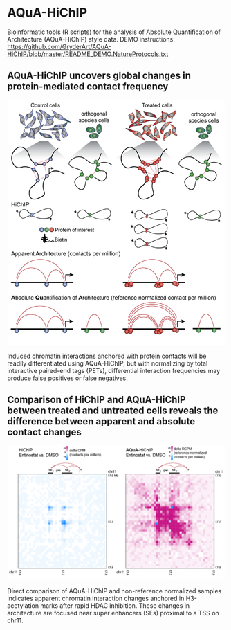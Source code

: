 # AQuA-HiChIP
Bioinformatic tools (R scripts) for the analysis of Absolute Quantification of Architecture (AQuA-HiChIP) style data.
DEMO instructions: https://github.com/GryderArt/AQuA-HiChIP/blob/master/README_DEMO.NatureProtocols.txt

## AQuA-HiChIP uncovers global changes in protein-mediated contact frequency
![image](https://github.com/GryderArt/AQuA-HiChIP/raw/master/AQuA_Figure1Artboard%201%404x.png)

Induced chromatin interactions anchored with protein contacts will be readily differentiated using AQuA-HiChIP, but with normalizing by total interactive paired-end tags (PETs), differential interaction frequencies may produce false positives or false negatives. 




## Comparison of HiChIP and AQuA-HiChIP between treated and untreated cells reveals the difference between apparent and absolute contact changes
<img src="https://github.com/GryderArt/AQuA-HiChIP/raw/master/Fig2-AQuA_norm_deltaMYOD1Artboard%201.png"/>

Direct comparison of AQuA-HiChIP and non-reference normalized samples indicates apparent chromatin interaction changes anchored in H3-acetylation marks after rapid HDAC inhibition. These changes in architecture are focused near super enhancers (SEs) proximal to a TSS on chr11.  



